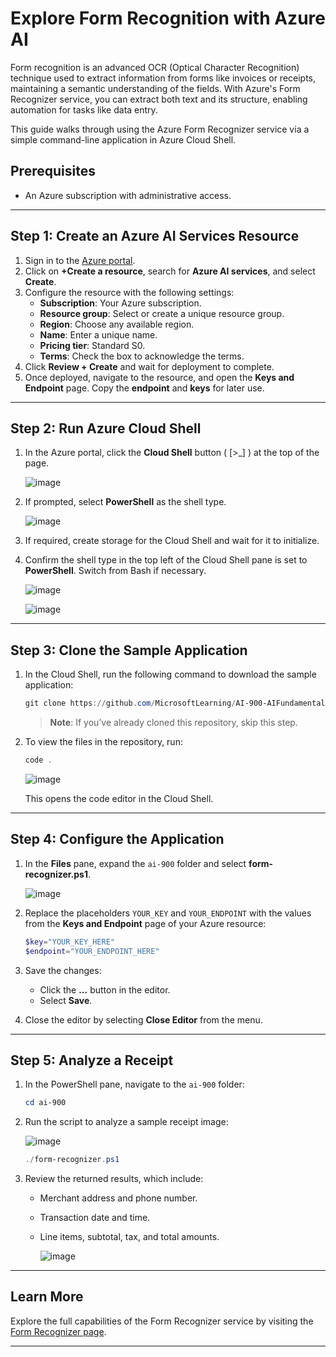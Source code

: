 # Explore Form Recognition with Azure AI  

Form recognition is an advanced OCR (Optical Character Recognition) technique used to extract information from forms like invoices or receipts, maintaining a semantic understanding of the fields. With Azure's Form Recognizer service, you can extract both text and its structure, enabling automation for tasks like data entry.  

This guide walks through using the Azure Form Recognizer service via a simple command-line application in Azure Cloud Shell.  

## Prerequisites  
- An Azure subscription with administrative access.  

---

## Step 1: Create an Azure AI Services Resource  

1. Sign in to the [Azure portal](https://portal.azure.com).  
2. Click on **+Create a resource**, search for **Azure AI services**, and select **Create**.  
3. Configure the resource with the following settings:  
   - **Subscription**: Your Azure subscription.  
   - **Resource group**: Select or create a unique resource group.  
   - **Region**: Choose any available region.  
   - **Name**: Enter a unique name.  
   - **Pricing tier**: Standard S0.  
   - **Terms**: Check the box to acknowledge the terms.  
4. Click **Review + Create** and wait for deployment to complete.  
5. Once deployed, navigate to the resource, and open the **Keys and Endpoint** page. Copy the **endpoint** and **keys** for later use.  

---

## Step 2: Run Azure Cloud Shell  

1. In the Azure portal, click the **Cloud Shell** button ( [>_] ) at the top of the page.  

   ![image](https://github.com/user-attachments/assets/5b0b58b2-a2d3-41fc-982b-94dda980fe48)


2. If prompted, select **PowerShell** as the shell type.  

   ![image](https://github.com/user-attachments/assets/2fee3b96-9aa7-4c98-8a1c-7e45aefa08d6)

3. If required, create storage for the Cloud Shell and wait for it to initialize.  
4. Confirm the shell type in the top left of the Cloud Shell pane is set to **PowerShell**. Switch from Bash if necessary.  

   ![image](https://github.com/user-attachments/assets/c4b954c7-428e-44d8-a157-140d2b525308)

   ![image](https://github.com/user-attachments/assets/12c6750a-d65d-40dc-9d52-37bfa91990bc)



---

## Step 3: Clone the Sample Application  

1. In the Cloud Shell, run the following command to download the sample application:  
   ```powershell
   git clone https://github.com/MicrosoftLearning/AI-900-AIFundamentals ai-900
   ```  
   > **Note**: If you’ve already cloned this repository, skip this step.  

2. To view the files in the repository, run:  
   ```powershell
   code .
   ```
   ![image](https://github.com/user-attachments/assets/4676f30f-3923-4e90-aef3-74365a7cb1d4)

   This opens the code editor in the Cloud Shell.  

---

## Step 4: Configure the Application  

1. In the **Files** pane, expand the `ai-900` folder and select **form-recognizer.ps1**.  

   ![image](https://github.com/user-attachments/assets/79baf54e-f73a-4f82-a51f-e4161d3ca23b)

2. Replace the placeholders `YOUR_KEY` and `YOUR_ENDPOINT` with the values from the **Keys and Endpoint** page of your Azure resource:  
   ```powershell
   $key="YOUR_KEY_HERE"
   $endpoint="YOUR_ENDPOINT_HERE"
   ```  
3. Save the changes:  
   - Click the **...** button in the editor.  
   - Select **Save**.  
4. Close the editor by selecting **Close Editor** from the menu.  

---

## Step 5: Analyze a Receipt  

1. In the PowerShell pane, navigate to the `ai-900` folder:  
   ```powershell
   cd ai-900
   ```  
2. Run the script to analyze a sample receipt image: 

   ![image](https://github.com/user-attachments/assets/d12f8854-5344-4849-8883-c131506c0f23)
 
   ```powershell
   ./form-recognizer.ps1
   ```  
3. Review the returned results, which include:  
   - Merchant address and phone number.  
   - Transaction date and time.  
   - Line items, subtotal, tax, and total amounts.  

     ![image](https://github.com/user-attachments/assets/ca8653b6-a9f8-40b7-889f-cb7b79bb774f)


---

## Learn More  

Explore the full capabilities of the Form Recognizer service by visiting the [Form Recognizer page](https://azure.microsoft.com/en-us/services/form-recognizer/).  

---

